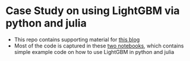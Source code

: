 # Case Study on using LightGBM via python and julia
- This repo contains supporting material for [this blog](https://blog.chilledgeek.com/posts/tech-importance-of-kissing-and-testing/)
- Most of the code is captured in these [two notebooks](https://github.com/chilledgeek/case-study-on-python-julia-lightgbm/tree/main/notebooks), which contains simple example code on how to use LightGBM in python and julia

